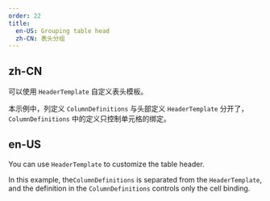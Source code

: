 ```yaml
---
order: 22
title:
  en-US: Grouping table head
  zh-CN: 表头分组
---
```


## zh-CN

可以使用 `HeaderTemplate` 自定义表头模板。

本示例中，列定义 `ColumnDefinitions` 与头部定义 `HeaderTemplate` 分开了，`ColumnDefinitions` 中的定义只控制单元格的绑定。

## en-US

You can use `HeaderTemplate` to customize the table header.

In this example, the`ColumnDefinitions` is separated from the `HeaderTemplate`, and the definition in the `ColumnDefinitions` controls only the cell binding.